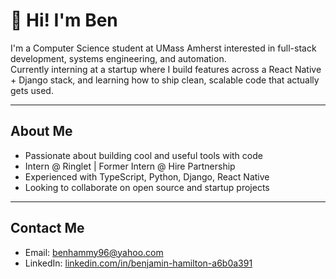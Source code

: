 # 👋 Hi! I'm Ben

I'm a Computer Science student at UMass Amherst interested in full-stack development, systems engineering, and automation.  
Currently interning at a startup where I build features across a React Native + Django stack, and learning how to ship clean, scalable code that actually gets used.

---

## About Me
- Passionate about building cool and useful tools with code
- Intern @ Ringlet | Former Intern @ Hire Partnership
- Experienced with TypeScript, Python, Django, React Native
- Looking to collaborate on open source and startup projects
  
---

## Contact Me
- Email: [benhammy96@yahoo.com](mailto:benhammy96@yahoo.com)
- LinkedIn: [linkedin.com/in/benjamin-hamilton-a6b0a391](https://www.linkedin.com/in/benjamin-hamilton-a6b0a391)
